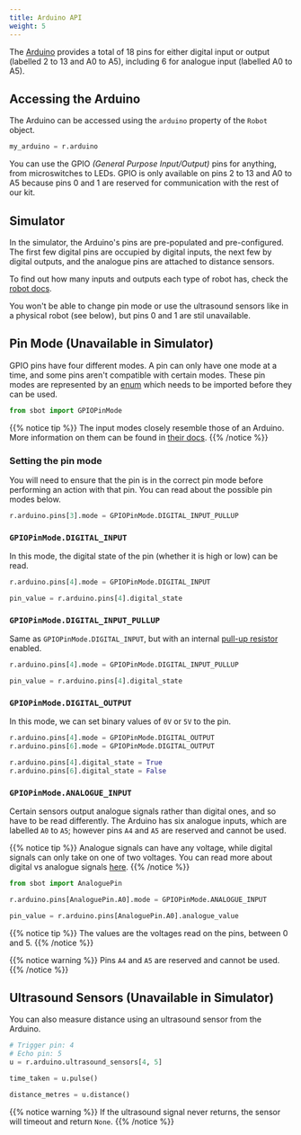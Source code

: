 ```yaml
---
title: Arduino API
weight: 5
---
```


The [Arduino](https://store.arduino.cc/arduino-uno-rev3) provides a
total of 18 pins for either digital input or output (labelled 2 to 13
and A0 to A5), including 6 for analogue input (labelled A0 to A5).

## Accessing the Arduino

The Arduino can be accessed using the `arduino` property of the `Robot`
object.

``` python
my_arduino = r.arduino
```

You can use the GPIO *(General Purpose Input/Output)* pins for anything,
from microswitches to LEDs. GPIO is only available on pins 2 to 13 and
A0 to A5 because pins 0 and 1 are reserved for communication with the
rest of our kit.

## Simulator

In the simulator, the Arduino's pins are pre-populated and pre-configured.
The first few digital pins are occupied by digital inputs, the next few by
digital outputs, and the analogue pins are attached to distance sensors.

To find out how many inputs and outputs each type of robot has, check the
[robot docs](TODO_change_when_this_page_is_added).

You won't be able to change pin mode or use the ultrasound sensors like in
a physical robot (see below), but pins 0 and 1 are stil unavailable.

## Pin Mode (Unavailable in Simulator)

GPIO pins have four different modes. A pin can only have one mode at a
time, and some pins aren't compatible with certain modes. These pin
modes are represented by an
[enum](https://docs.python.org/3/library/enum.html) which needs to be
imported before they can be used.

``` python
from sbot import GPIOPinMode
```

{{% notice tip %}}
The input modes closely resemble those of an Arduino. More information
on them can be found in [their
docs](https://www.arduino.cc/en/Tutorial/DigitalPins).
{{% /notice %}}

### Setting the pin mode

You will need to ensure that the pin is in the correct pin mode before
performing an action with that pin. You can read about the possible pin
modes below.

``` python
r.arduino.pins[3].mode = GPIOPinMode.DIGITAL_INPUT_PULLUP
```

### `GPIOPinMode.DIGITAL_INPUT`

In this mode, the digital state of the pin (whether it is high or low)
can be read.

``` python
r.arduino.pins[4].mode = GPIOPinMode.DIGITAL_INPUT

pin_value = r.arduino.pins[4].digital_state
```

### `GPIOPinMode.DIGITAL_INPUT_PULLUP`

Same as `GPIOPinMode.DIGITAL_INPUT`, but with an internal [pull-up
resistor](https://learn.sparkfun.com/tutorials/pull-up-resistors)
enabled.

``` python
r.arduino.pins[4].mode = GPIOPinMode.DIGITAL_INPUT_PULLUP

pin_value = r.arduino.pins[4].digital_state
```

### `GPIOPinMode.DIGITAL_OUTPUT`

In this mode, we can set binary values of `0V` or `5V` to the pin.

``` python
r.arduino.pins[4].mode = GPIOPinMode.DIGITAL_OUTPUT
r.arduino.pins[6].mode = GPIOPinMode.DIGITAL_OUTPUT

r.arduino.pins[4].digital_state = True
r.arduino.pins[6].digital_state = False
```

### `GPIOPinMode.ANALOGUE_INPUT`

Certain sensors output analogue signals rather than digital ones, and so
have to be read differently. The Arduino has six analogue inputs, which
are labelled `A0` to `A5`; however pins `A4` and `A5` are reserved and
cannot be used.

{{% notice tip %}}
Analogue signals can have any voltage, while digital signals can only
take on one of two voltages. You can read more about digital vs analogue
signals [here](https://learn.sparkfun.com/tutorials/analog-vs-digital).
{{% /notice %}}

``` python
from sbot import AnaloguePin

r.arduino.pins[AnaloguePin.A0].mode = GPIOPinMode.ANALOGUE_INPUT

pin_value = r.arduino.pins[AnaloguePin.A0].analogue_value
```

{{% notice tip %}}
The values are the voltages read on the pins, between 0 and 5.
{{% /notice %}}

{{% notice warning %}}
Pins `A4` and `A5` are reserved and cannot be used.
{{% /notice %}}

## Ultrasound Sensors (Unavailable in Simulator)

You can also measure distance using an ultrasound sensor from the
Arduino.

``` python
# Trigger pin: 4
# Echo pin: 5
u = r.arduino.ultrasound_sensors[4, 5]

time_taken = u.pulse()

distance_metres = u.distance()
```

{{% notice warning %}}
If the ultrasound signal never returns, the sensor will timeout and
return `None`.
{{% /notice %}}
